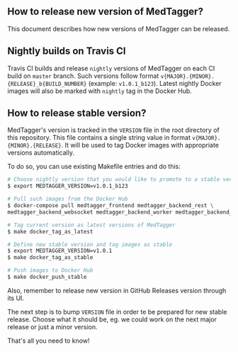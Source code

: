 How to release new version of MedTagger?
----------------------------------------

This document describes how new versions of MedTagger can be released.

## Nightly builds on Travis CI

Travis CI builds and release `nightly` versions of MedTagger on each CI build on `master` branch.
 Such versions follow format `v{MAJOR}.{MINOR}.{RELEASE}_b{BUILD_NUMBER}` (example: `v1.0.1_b123`).
 Latest nightly Docker images will also be marked with `nightly` tag in the Docker Hub.

## How to release stable version?

MedTagger's version is tracked in the `VERSION` file in the root directory of this repository. This file
 contains a single string value in format `v{MAJOR}.{MINOR}.{RELEASE}`. It will be used to tag Docker
 images with appropriate versions automatically.

To do so, you can use existing Makefile entries and do this:

```bash
# Choose nightly version that you would like to promote to a stable version
$ export MEDTAGGER_VERSION=v1.0.1_b123

# Pull such images from the Docker Hub
$ docker-compose pull medtagger_frontend medtagger_backend_rest \
medtagger_backend_websocket medtagger_backend_worker medtagger_backend_database_migrations

# Tag current version as latest versions of MedTagger
$ make docker_tag_as_latest

# Define new stable version and tag images as stable
$ export MEDTAGGER_VERSION=v1.0.1
$ make docker_tag_as_stable

# Push images to Docker Hub
$ make docker_push_stable
```

Also, remember to release new version in GitHub Releases version through its UI.

The next step is to bump `VERSION` file in order te be prepared for new stable release. Choose what it
 should be, eg. we could work on the next major release or just a minor version.

That's all you need to know!
